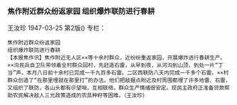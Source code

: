 ### 焦作附近群众纷返家园  组织爆炸联防进行春耕
王汝珍
1947-03-25
第2版()
专栏：

    焦作附近群众纷返家园
    组织爆炸联防进行春耕
    【本报焦作讯】焦作附近无人区××等十余村群众，近纷纷重返家园，开展爆炸进行春耕生产。××沟民兵自卫队带领着全村群众回村，先赶造石雷，从早到夜，从河沟到山顶，到处一片“丁当”声。本月八日前十余村已完成一千九百多石雷。二区西联防八天内完成一千多个石雷。××村群众创造了“在那里埋就在那里打”的办法。他们把敌据点附近及村周围都埋了许多地雷、石雷，又组织了联防，各山头都有＠望哨，互相联络，群众生产情绪很安定。现民主政府正准备贷款帮助农民解决敌人三光政策造成的农具种籽等困难。（王汝珍）
